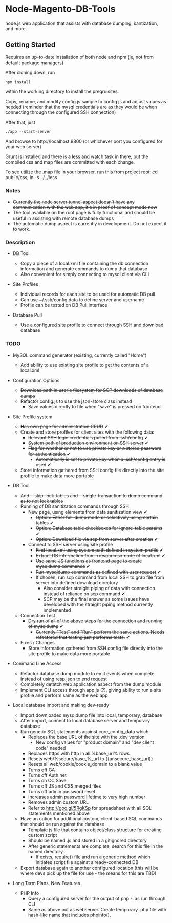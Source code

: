 Node-Magento-DB-Tools
=====================

node.js web application that assists with database dumping, santization, and more.


Getting Started
---------------

Requires an up-to-date installation of both node and npm (ie, not from default package managers)

After cloning down, run 
    
    npm install
    
within the working directory to install the preqruisites.

Copy, rename, and modify config.js.sample to config.js and adjust values as needed (reminder that the mysql credentials are as they would be when connecting through the configured SSH connection)

After that, just

    ./app --start-server
    
And browse to http://localhost:8800 (or whichever port you configured for your web server)

Grunt is installed and there is a less and watch task in there, but the compiled css and map files are committed with each change.

To see utilize the .map file in your browser, run this from project root: cd public/css; ln -s ../../less


### Notes
* ~~Currently the node server tunnel aspect doesn't have any communication with the web app, it's in proof of concept mode now~~
* The tool available on the root page is fully functional and should be useful in assisting with remote database dumps
* The automatic dump aspect is currently in development. Do not expect it to work.


### Description
* DB Tool
    * Copy a piece of a local.xml file containing the db connection information and generate commands to dump that database
    * Also convenient for simply connecting to mysql client via CLI

* Site Profiles
    * Individual records for each site to be used for automatic DB pull
    * Can use ~/.ssh/config data to define server and username
    * Profile can be tested on DB Pull interface

* Database Pull
    * Use a configured site profile to connect through SSH and download database


### TODO
* MySQL command generator (existing, currently called "Home")
    * Add ability to use existing site profile to get the contents of a local.xml

* Configuration Options
    * ~~Download path in user's filesystem for SCP downloads of database dumps~~
    * Refactor config.js to use the json-store class instead
        * Save values directly to file when "save" is pressed on frontend

* Site Profile system
    * ~~Has own page for administration CRUD~~ ✔
    * Create and store profiles for client sites with the following data:
        * ~~Relevant SSH login credentials pulled from .ssh/config~~ ✔
        * ~~System path of production environment on SSH server~~ ✔
        * ~~Flag for whether or not to use private key or a stored password for authentication~~ ✔
            * ~~Automatically is set to private key when a .ssh/config entry is used~~ ✔
    * Store information gathered from SSH config file directly into the site profile to make data more portable
        
* DB Tool
    * ~~Add --skip-lock-tables and --single-transaction to dump command as to not lock tables~~
    * Running of DB sanitization commands through SSH
        * New page, using elements from data sanitization view ✔
            * ~~Option: Either full-dump mode or selectively using certain tables~~ ✔
            * ~~Option: Database table checkboxes for ignore-table params~~ ✔
            * ~~Option: Download file via scp from server after creation~~ ✔
        * Connect to SSH server using site profile
            * ~~Find local.xml using system path defined in system profile~~ ✔
            * ~~Extract DB information from &lt;resources> node of local.xml~~ ✔
            * ~~Use same JS functions as frontend page to create mysqldump commands~~ ✔
            * ~~Run mysqldump commands as defined with user request~~ ✔
            * If chosen, run scp command from local SSH to grab file from server into defined download directory
                * Also consider straight piping of data with connection instead of reliance on scp command ✔
                * SCP may be the final answer as some issues have developed with the straight piping method currently implemented
    * Connection Test
        * ~~Dry run of all of the above steps for the connection and running of mysqldump~~ ✔
            * ~~Currently "Test" and "Run" perform the same actions. Needs refactored that testing just performs tests.~~ ✔
    * Fixes / Changes
        * Store information gathered from SSH config file directly into the site profile to make data more portable

* Command Line Access
    * Refactor database dump module to emit events when complete instead of using resp.json to end request
    * Completely detatch web application aspect from the dump module
    * Implement CLI access through app.js (?), giving ability to run a site profile and perform same as the web app

* Local database import and making dev-ready
    * Import downloaded mysqldump file into local, temporary, database
    * After import, connect to local database server and temporary database
    * Run generic SQL statements against core_config_data which
        * Replaces the base URL of the site with the .dev version
            * New config values for "product domain" and "dev client code" needed
        * Replaces https with http in all %base_url% rows
        * Resets web/%secure/base_%_url to {{unsecure_base_url}}
        * Resets all web/cookie/cookie_domain to a blank value
        * Turns off GA
        * Turns off Auth.net
        * Turns on CC Save
        * Turns off JS and CSS merged files
        * Turns off admin password reset
        * Increases admin password lifetime to very high number
        * Removes admin custom URL
        * Refer to http://goo.gl/5RgKSp for spreadsheet with all SQL statements mentioned above
    * Have an option for additional custom, client-based SQL commands that should be run against the database
        * Template js file that contains object/class structure for creating custom script
        * Should be named <clientcode>.js and stored in a gitignored directory
        * After generic statements are complete, search for this file in the named directory.
            * If exists, require() file and run a generic method which initiates script file against already-connected DB
    * Export database again to another configured location (this will be where devs pick up the file for use - the means for this are TBD)

* Long Term Plans, New Features
    * PHP Info
        * Query a configured server for the output of php -i as run through CLI
        * Same as above but as webserver. Create temporary .php file with hash-like name that includes phpinfo(),

